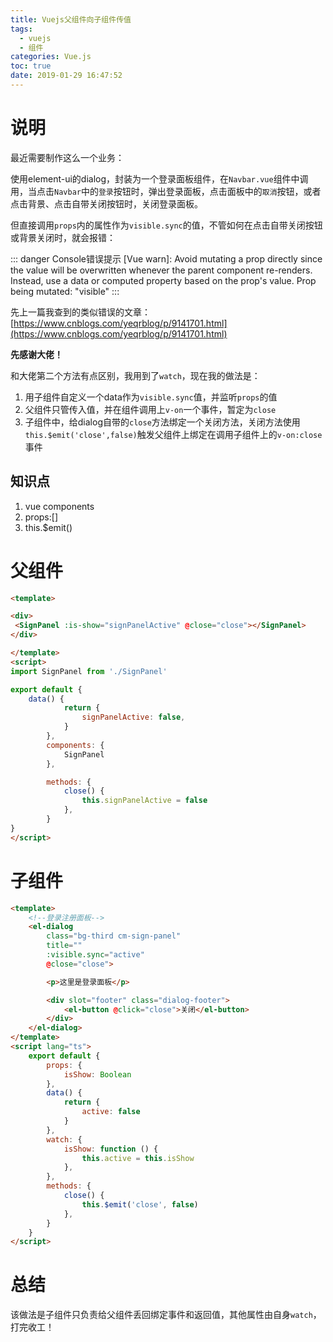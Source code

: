 ```yaml
---
title: Vuejs父组件向子组件传值
tags:
  - vuejs
  - 组件
categories: Vue.js
toc: true
date: 2019-01-29 16:47:52
---
```


# 说明

最近需要制作这么一个业务：

使用element-ui的dialog，封装为一个登录面板组件，在`Navbar.vue`组件中调用，当点击`Navbar`中的`登录`按钮时，弹出登录面板，点击面板中的`取消`按钮，或者点击背景、点击自带关闭按钮时，关闭登录面板。

<!-- more -->

但直接调用`props`内的属性作为`visible.sync`的值，不管如何在点击自带关闭按钮或背景关闭时，就会报错：

::: danger Console错误提示
[Vue warn]: Avoid mutating a prop directly since the value will be overwritten whenever the parent component re-renders. Instead, use a data or computed property based on the prop's value. Prop being mutated: "visible"
:::

先上一篇我查到的类似错误的文章：[https://www.cnblogs.com/yeqrblog/p/9141701.html](https://www.cnblogs.com/yeqrblog/p/9141701.html)

**先感谢大佬！**

<!-- more -->

和大佬第二个方法有点区别，我用到了`watch`，现在我的做法是：
1. 用子组件自定义一个data作为`visible.sync`值，并监听`props`的值
2. 父组件只管传入值，并在组件调用上`v-on`一个事件，暂定为`close`
3. 子组件中，给dialog自带的`close`方法绑定一个关闭方法，关闭方法使用`this.$emit('close',false)`触发父组件上绑定在调用子组件上的`v-on:close`事件


## 知识点
1. vue components
2. props:[]
3. this.$emit()

# 父组件
```html
<template>

<div>
 <SignPanel :is-show="signPanelActive" @close="close"></SignPanel>
</div>

</template>
<script>
import SignPanel from './SignPanel'

export default {
    data() {
            return {
                signPanelActive: false,
            }
        },
        components: {
            SignPanel
        },

        methods: {
            close() {
                this.signPanelActive = false
            },
        }
}
</script>
```

# 子组件

```html
<template>
    <!--登录注册面板-->
    <el-dialog 
        class="bg-third cm-sign-panel" 
        title="" 
        :visible.sync="active"  
        @close="close">

        <p>这里是登录面板</p>

        <div slot="footer" class="dialog-footer">
            <el-button @click="close">关闭</el-button>
        </div>
    </el-dialog>
</template>
<script lang="ts">
    export default {
        props: {
            isShow: Boolean
        },
        data() {
            return {
                active: false
            }
        },
        watch: {
            isShow: function () {
                this.active = this.isShow
            },
        },
        methods: {
            close() {
                this.$emit('close', false)
            },
        }
    }
</script>
```

# 总结

该做法是子组件只负责给父组件丢回绑定事件和返回值，其他属性由自身`watch`， 打完收工！